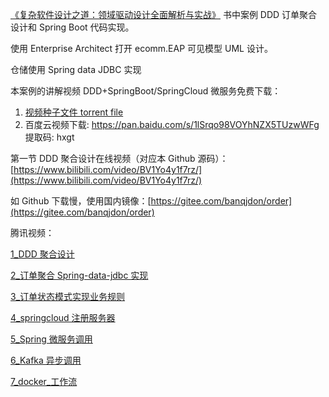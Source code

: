 [《复杂软件设计之道：领域驱动设计全面解析与实战》](https://www.jdon.com/54881) 书中案例 DDD 订单聚合设计和 Spring Boot 代码实现。

使用 Enterprise Architect 打开 ecomm.EAP 可见模型 UML 设计。

仓储使用 Spring data JDBC 实现

本案例的讲解视频 DDD+SpringBoot/SpringCloud 微服务免费下载：

1. [视频种子文件 torrent file](./DDDSpringBoot.torrent)
2. 百度云视频下载: https://pan.baidu.com/s/1lSrqo98VOYhNZX5TUzwWFg 提取码: hxgt

第一节 DDD 聚合设计在线视频（对应本 Github 源码）：[https://www.bilibili.com/video/BV1Yo4y1f7rz/](https://www.bilibili.com/video/BV1Yo4y1f7rz/)

如 Github 下载慢，使用国内镜像：[https://gitee.com/banqjdon/order](https://gitee.com/banqjdon/order)

腾讯视频：

[1_DDD 聚合设计](https://v.qq.com/x/page/w3241mexsht.html)

[2\_订单聚合 Spring-data-jdbc 实现](https://v.qq.com/x/page/q3241wujy87.html)

[3\_订单状态模式实现业务规则](https://v.qq.com/x/page/e32410bzkvp.html)

[4_springcloud 注册服务器](https://v.qq.com/x/page/h324114oc72.html)

[5_Spring 微服务调用](https://v.qq.com/x/page/q3241q5qn6d.html)

[6_Kafka 异步调用](https://v.qq.com/x/page/a3241716m9u.html)

[7_docker\_工作流](https://v.qq.com/x/page/w3241m2sr22.html)
